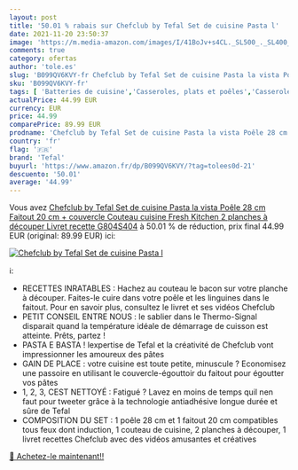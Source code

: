 ```yaml
---
layout: post
title: '50.01 % rabais sur Chefclub by Tefal Set de cuisine Pasta l'
date: 2021-11-20 23:50:37
image: 'https://m.media-amazon.com/images/I/41BoJv+s4CL._SL500_._SL400_.jpg'
comments: true
category: ofertas
author: 'tole.es'
slug: 'B099QV6KVY-fr Chefclub by Tefal Set de cuisine Pasta la vista Poêle 28...'
sku: 'B099QV6KVY-fr'
tags: [ 'Batteries de cuisine','Casseroles, plats et poêles','Casseroles, poêles et faitouts','Cuisine et Maison','Sets de poêles et casseroles','tefal', ]
actualPrice: 44.99 EUR
currency: EUR
price: 44.99
comparePrice: 89.99 EUR
prodname: 'Chefclub by Tefal Set de cuisine Pasta la vista Poêle 28 cm  Faitout 20 cm + couvercle  Couteau cuisine Fresh Kitchen  2 planches à découper  Livret recette G804S404'
country: 'fr'
flag: '🇫🇷'
brand: 'Tefal'
buyurl: 'https://www.amazon.fr/dp/B099QV6KVY/?tag=tolees0d-21'
descuento: '50.01'
average: '44.99'
---
```


Vous avez [Chefclub by Tefal Set de cuisine Pasta la vista Poêle 28 cm  Faitout 20 cm + couvercle  Couteau cuisine Fresh Kitchen  2 planches à découper  Livret recette G804S404](https://www.amazon.fr/dp/B099QV6KVY/?tag=tolees0d-21)  à  50.01 % de réduction, prix final  44.99 EUR (original: 89.99 EUR) ici:

[![Chefclub by Tefal Set de cuisine Pasta l](https://m.media-amazon.com/images/I/41BoJv+s4CL._SL500_._SL400_.jpg)](https://www.amazon.fr/dp/B099QV6KVY/?tag=tolees0d-21)

ℹ️:

- RECETTES INRATABLES : Hachez au couteau le bacon sur votre planche à découper. Faites-le cuire dans votre poêle et les linguines dans le faitout. Pour en savoir plus, consultez le livret et ses vidéos Chefclub
- PETIT CONSEIL ENTRE NOUS : le sablier dans le Thermo-Signal disparait quand la température idéale de démarrage de cuisson est atteinte. Prêts, partez !
- PASTA E BASTA ! lexpertise de Tefal et la créativité de Chefclub vont impressionner les amoureux des pâtes
- GAIN DE PLACE : votre cuisine est toute petite, minuscule ? Economisez une passoire en utilisant le couvercle-égouttoir du faitout pour égoutter vos pâtes
- 1, 2, 3, CEST NETTOYÉ : Fatigué ? Lavez en moins de temps quil nen faut pour tweeter grâce à la technologie antiadhésive longue durée et sûre de Tefal
- COMPOSITION DU SET : 1 poêle 28 cm et 1 faitout 20 cm compatibles tous feux dont induction, 1 couteau de cuisine, 2 planches à découper, 1 livret recettes Chefclub avec des vidéos amusantes et créatives

[🛒 Achetez-le maintenant!!](https://www.amazon.fr/dp/B099QV6KVY/?tag=tolees0d-21)
